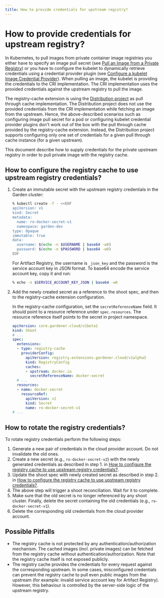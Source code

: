 ```yaml
---
title: How to provide credentials for upstream registry?
---
```


# How to provide credentials for upstream registry?

In Kubernetes, to pull images from private container image registries you either have to specify an image pull secret (see [Pull an Image from a Private Registry](https://kubernetes.io/docs/tasks/configure-pod-container/pull-image-private-registry/)) or you have to configure the kubelet to dynamically retrieve credentials using a credential provider plugin (see [Configure a kubelet Image Credential Provider](https://kubernetes.io/docs/tasks/administer-cluster/kubelet-credential-provider/)). When pulling an image, the kubelet is providing the credentials to the CRI implementation. The CRI implementation uses the provided credentials against the upstream registry to pull the image.

The registry-cache extension is using the [Distribution project](https://github.com/distribution/distribution) as pull through cache implementation. The Distribution project does not use the provided credentials from the CRI implementation while fetching an image from the upstream. Hence, the above-described scenarios such as configuring image pull secret for a pod or configuring kubelet credential provider plugins don't work out of the box with the pull through cache provided by the registry-cache extension.
Instead, the Distribution project supports configuring only one set of credentials for a given pull through cache instance (for a given upstream).

This document describe how to supply credentials for the private upstream registry in order to pull private image with the registry cache.

## How to configure the registry cache to use upstream registry credentials?

1. Create an immutable secret with the upstream registry credentials in the Garden cluster:

   ```bash
   % kubectl create -f - <<EOF
   apiVersion: v1
   kind: Secret
   metadata:
     name: ro-docker-secret-v1
     namespace: garden-dev
   type: Opaque
   immutable: true
   data:
     username: $(echo -n $USERNAME | base64 -w0)
     password: $(echo -n $PASSWORD | base64 -w0)
   EOF
   ```

   For Artifact Registry, the username is `_json_key` and the password is the service account key in JSON format. To base64 encode the service account key, copy it and run:

   ```bash
   % echo -n $SERVICE_ACCOUNT_KEY_JSON | base64 -w0
   ```

1. Add the newly created secret as a reference to the shoot spec, and then to the registry-cache extension configuration.

   In the registry-cache configuration, set the `secretReferenceName` field. It should point to a resource reference under `spec.resources`. The resource reference itself points to the secret in project namespace.

   ```yaml
   apiVersion: core.gardener.cloud/v1beta1
   kind: Shoot
   # ...
   spec:
     extensions:
     - type: registry-cache
       providerConfig:
         apiVersion: registry.extensions.gardener.cloud/v1alpha3
         kind: RegistryConfig
         caches:
         - upstream: docker.io
           secretReferenceName: docker-secret
     # ...
     resources:
     - name: docker-secret
       resourceRef:
         apiVersion: v1
         kind: Secret
         name: ro-docker-secret-v1
   # ...
   ```

## How to rotate the registry credentials?

To rotate registry credentials perform the following steps:
1. Generate a new pair of credentials in the cloud provider account. Do not invalidate the old ones.
1. Create a new secret (e.g., `ro-docker-secret-v2`) with the newly generated credentials as described in step 1. in [How to configure the registry cache to use upstream registry credentials?](#how-to-configure-the-registry-cache-to-use-upstream-registry-credentials).
1. Update the shoot spec with newly created secret as described in step 2. in [How to configure the registry cache to use upstream registry credentials?](#how-to-configure-the-registry-cache-to-use-upstream-registry-credentials).
1. The above step will trigger a shoot reconciliation. Wait for it to complete.
1. Make sure that the old secret is no longer referenced by any shoot cluster. Finally, delete the secret containing the old credentials (e.g., `ro-docker-secret-v1`).
1. Delete the corresponding old credentials from the cloud provider account.

## Possible Pitfalls

- The registry cache is not protected by any authentication/authorization mechanism. The cached images (incl. private images) can be fetched from the registry cache without authentication/authorization. Note that the registry cache itself is not exposed publicly.
- The registry cache provides the credentials for every request against the corresponding upstream. In some cases, misconfigured credentials can prevent the registry cache to pull even public images from the upstream (for example: invalid service account key for Artifact Registry). However, this behaviour is controlled by the server-side logic of the upstream registry.
